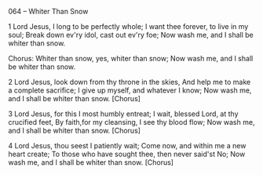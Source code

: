 064 – Whiter Than Snow


1
Lord Jesus, I long to be perfectly whole;
I want thee forever, to live in my soul;
Break down ev'ry idol, cast out ev'ry foe;
Now wash me, and I shall be whiter than snow.

Chorus:
Whiter than snow, yes, whiter than snow;
Now wash me, and I shall be whiter than snow.

2
Lord Jesus, look down from thy throne in the skies,
And help me to make a complete sacrifice;
I give up myself, and whatever I know;
Now wash me, and I shall be whiter than snow.  [Chorus]

3
Lord Jesus, for this I most humbly entreat;
I wait, blessed Lord, at thy crucified feet,
By faith,for my cleansing, I see thy blood flow; 
Now wash me, and I shall be whiter than snow.  [Chorus]

4
Lord Jesus, thou seest I patiently wait;
Come now, and within me a new heart create;
To those who have sought thee, then never said'st No;
Now wash me, and I shall be whiter than snow.  [Chorus]
